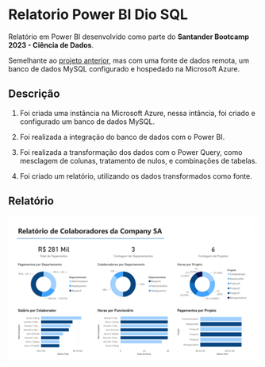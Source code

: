 # Relatorio Power BI Dio SQL

Relatório em Power BI desenvolvido como parte do **Santander Bootcamp 2023 - Ciência de Dados**.

Semelhante ao [projeto anterior](https://github.com/JLucasRS/Relatorio-Power-BI-Dio), mas com uma fonte de dados remota, um banco de dados MySQL configurado e hospedado na Microsoft Azure.

## Descrição

1. Foi criada uma instância na Microsoft Azure, nessa intância, foi criado e configurado um banco de dados MySQL.

2. Foi realizada a integração do banco de dados com o Power BI.

3. Foi realizada a transformação dos dados com o Power Query, como mesclagem de colunas, tratamento de nulos, e combinações de tabelas.

4. Foi criado um relatório, utilizando os dados transformados como fonte.

## Relatório

![Relatório](https://raw.githubusercontent.com/JLucasRS/Relatorio-Power-BI-Dio-SQL/main/imagens/relatorio-sql.png)

